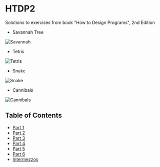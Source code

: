 # HTDP2

Solutions to exercises from book "How to Design Programs", 2nd Edition

* Savannah Tree

![Savannah](https://i.imgur.com/fpQlRhz.png)

* Tetris

![Tetris](https://i.imgur.com/56zoefw.png)

* Snake

![Snake](https://i.imgur.com/wjEdQpt.png)

* Cannibals

![Cannibals](https://i.imgur.com/hnpaqag.png)

## Table of Contents

* [Part 1](Part%201)
* [Part 2](Part%202)
* [Part 3](Part%203)
* [Part 4](Part%204)
* [Part 5](Part%205)
* [Part 6](Part%206)
* [Intermezzos](Intermezzos)
